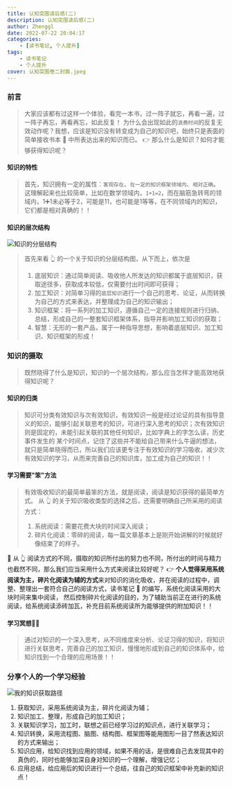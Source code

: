 ```yaml
---
title: 认知突围读后感(二)
description: 认知突围读后感(二)
author: Zhenggl
date: 2022-07-22 20:04:17
categories:
    - [读书笔记, 个人提升]
tags:
    - 读书笔记
    - 个人提升
cover: 认知突围卷二封面.jpeg
---
```


### 前言
> 大家应该都有过这样一个体验，看完一本书，过一阵子就忘，再看一遍，过一阵子再忘，再看再忘，如此反复！
> 为什么会出现如此的`浪费时间`的反复无效动作呢？我想，应该是知识没有转变成为自己的知识吧，始终只是表面的简单接收书本 :book: 中所表达出来的知识而已。
> :point_right: 那么什么是知识？如何才能够获得知识呢？

#### 知识的特性
> 首先，知识拥有一定的属性：`客观存在`、`在一定的知识框架领域内`、`相对正确`。
> 这理解起来也比较简单，比如在数学领域内，`1+1=2`，而在脑筋急转弯的领域内，1➕1未必等于2，可能是11，也可能是1等等，在不同领域内的知识，它们都是相对真确的！！

#### 知识的层次结构
![知识的分层结构](知识的分层结构.png)
> 首先来看 :point_up_2: 的一个关于知识的分层结构图，从下而上，依次是
> 1. 底层知识：通过简单阅读、吸收他人所发达的知识都属于底层知识，获取途径多，获取成本较低，仅需要付出时间即可获得；
> 2. 加工知识：对简单习得的`底层知识`进行一个自己的思考、论证，从而转换为自己的方式来表达，并整理成为自己的知识输出；
> 3. 知识框架：将一系列的加工知识，遵循自己一定的连接规则进行归纳、总结，形成自己的一整套知识框架体系，指导并影响加工知识的获取；
> 4. 智慧：无形的一套产品，属于一种指导思想，影响着底层知识、加工知识、知识框架的形成！

### 知识的摄取
> 既然晓得了什么是知识，知识的一个层次结构，那么应当怎样才能高效地获得知识呢？

#### 知识的归类
> 知识可分类有效知识与次有效知识，有效知识一般是经过论证的具有指导意义的知识，能够引起关联思考的知识，可进行深入思考的知识；次有效知识则是固定的，未能引起关联的其他任何知识，比如字典上的字怎么读，历史事件发生的
> 某个时间点，记住了这些并不能给自己带来什么牛逼的想法，就只是简单晓得而已，所以我们应该更专注于有效知识的学习吸收，减少次有效知识的学习，从而来完善自己的知识库，加工成为自己的知识！！

#### 学习需要"笨"方法
> 有效吸收知识的最简单最笨的方法，就是阅读，阅读是知识获得的最简单方式。
> 从 :point_up_2: 的关于知识吸收类型的选择之后，还需要明确自己所采用的阅读方式：
> 1. 系统阅读：需要花费大块的时间深入阅读；
> 2. 碎片化阅读：零碎的阅读，每一篇文章基本上是刚开始讲解的时候就好像结束了的样子。

:stars: 从 :point_up_2: 阅读方式的不同，摄取的知识所付出的努力也不同，所付出的时间与精力也截然不同，那么我们应当采用什么方式来阅读比较好呢？
:point_right: **个人觉得采用系统阅读为主，碎片化阅读为辅的方式**来对知识的消化吸收，并在阅读的过程中，调整、整理出一套符合自己的阅读方式，读书笔记 :notebook: 的编写，系统化阅读采用的大块时间来集中阅读，
然后控制碎片化阅读的目的，为了辅助当前正在进行的系统阅读，给系统阅读添砖加瓦，补充目前系统阅读所为能够提供的附加知识！！

#### 学习冥想🧘‍♀️
> 通过对知识的一个深入思考，从不同维度来分析、论证习得的知识，将知识进行关联思考，完善自己的加工知识，慢慢地形成到自己的知识体系中，给知识找到一个合理的应用场景！！

### 分享个人的一个学习经验
![我的知识获取路径](我的知识获取路径.png)

1. 获取知识，采用系统阅读为主，碎片化阅读为辅；
2. 知识加工、整理，形成自己的加工知识；
3. 关联知识学习，加工时，联想之前已经学习过的知识点，进行关联学习；
4. 知识转换，采用流程图、脑图、结构图、框架图等能用图形一目了然表达知识的方式来输出；
5. 知识应用，给知识找到应用的领域，如果不用的话，是很难自己去发现其中的真伪的，同时也能够加深自身对知识的一个理解，增强记忆；
6. 应用总结，给应用后的知识进行一个总结，往自己的知识框架中补充新的知识点！
